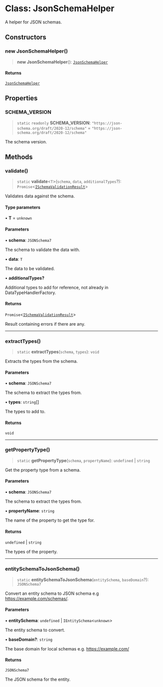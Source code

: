 # Class: JsonSchemaHelper

A helper for JSON schemas.

## Constructors

### new JsonSchemaHelper()

> **new JsonSchemaHelper**(): [`JsonSchemaHelper`](JsonSchemaHelper.md)

#### Returns

[`JsonSchemaHelper`](JsonSchemaHelper.md)

## Properties

### SCHEMA\_VERSION

> `static` `readonly` **SCHEMA\_VERSION**: `"https://json-schema.org/draft/2020-12/schema"` = `"https://json-schema.org/draft/2020-12/schema"`

The schema version.

## Methods

### validate()

> `static` **validate**\<`T`\>(`schema`, `data`, `additionalTypes`?): `Promise`\<[`ISchemaValidationResult`](../interfaces/ISchemaValidationResult.md)\>

Validates data against the schema.

#### Type parameters

• **T** = `unknown`

#### Parameters

• **schema**: `JSONSchema7`

The schema to validate the data with.

• **data**: `T`

The data to be validated.

• **additionalTypes?**

Additional types to add for reference, not already in DataTypeHandlerFactory.

#### Returns

`Promise`\<[`ISchemaValidationResult`](../interfaces/ISchemaValidationResult.md)\>

Result containing errors if there are any.

***

### extractTypes()

> `static` **extractTypes**(`schema`, `types`): `void`

Extracts the types from the schema.

#### Parameters

• **schema**: `JSONSchema7`

The schema to extract the types from.

• **types**: `string`[]

The types to add to.

#### Returns

`void`

***

### getPropertyType()

> `static` **getPropertyType**(`schema`, `propertyName`): `undefined` \| `string`

Get the property type from a schema.

#### Parameters

• **schema**: `JSONSchema7`

The schema to extract the types from.

• **propertyName**: `string`

The name of the property to get the type for.

#### Returns

`undefined` \| `string`

The types of the property.

***

### entitySchemaToJsonSchema()

> `static` **entitySchemaToJsonSchema**(`entitySchema`, `baseDomain`?): `JSONSchema7`

Convert an entity schema to JSON schema e.g https://example.com/schemas/.

#### Parameters

• **entitySchema**: `undefined` \| `IEntitySchema`\<`unknown`\>

The entity schema to convert.

• **baseDomain?**: `string`

The base domain for local schemas e.g. https://example.com/

#### Returns

`JSONSchema7`

The JSON schema for the entity.
